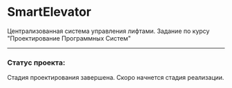 # SmartElevator
Централизованная система управления лифтами. Задание по курсу "Проектирование Программных Систем"

-----
### Статус проекта:
Стадия проектирования завершена. Скоро начнется стадия реализации.
